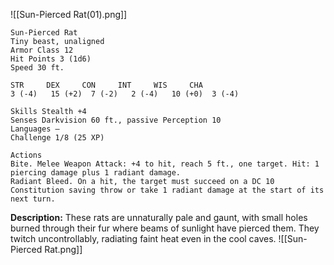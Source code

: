 ![[Sun-Pierced Rat(01).png]]
```
Sun-Pierced Rat
Tiny beast, unaligned
Armor Class 12
Hit Points 3 (1d6)
Speed 30 ft.

STR     DEX     CON     INT     WIS     CHA
3 (-4)   15 (+2)  7 (-2)   2 (-4)   10 (+0)  3 (-4)

Skills Stealth +4
Senses Darkvision 60 ft., passive Perception 10
Languages —
Challenge 1/8 (25 XP)

Actions
Bite. Melee Weapon Attack: +4 to hit, reach 5 ft., one target. Hit: 1 piercing damage plus 1 radiant damage.
Radiant Bleed. On a hit, the target must succeed on a DC 10 Constitution saving throw or take 1 radiant damage at the start of its next turn.
```

**Description:** These rats are unnaturally pale and gaunt, with small holes burned through their fur where beams of sunlight have pierced them. They twitch uncontrollably, radiating faint heat even in the cool caves.
![[Sun-Pierced Rat.png]]